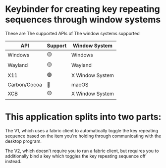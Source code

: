 # Keybinder for creating key repeating sequences through window systems

These are The supported APIs of The window systems supported


| API          | Support | Window System   |
|--------------|---------|-----------------|
| Windows      | 🟡       | Windows         |
| Wayland      | 🟡       | Wayland         |
| X11          | 🟢       | X Window System |
| Carbon/Cocoa | 🔴       | macOS           |
| XCB          | 🟡       | X Window System |


# This application splits into two parts:

The V1, which uses a fabric client to automatically toggle the key repeating sequence based on the item you're holding through communicating with the desktop program.

The V2, which doesn't require you to run a fabric client, but requires you to additionally bind a key which toggles the key repeating sequence off instead.
